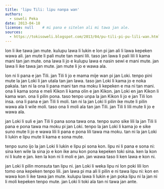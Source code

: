 ```yaml
---
title: 'lipu Tili: lipu nanpa wan'
authors:
  - soweli Peka
date: 2013-04-18
license: null    # mi pana e sitelen ali mi tawa jan ale.
sources:
  - https://tokisoweli.blogspot.com/2013/04/pu-tili-pi-pu-lili-wan.html
---
```


lon li ike tawa jan mute. kulupu lawa li lukin e lon pi jan ali li lawa kepeken wawa ali. jan mute li pali mute tan mani lili. taso jan lawa li pali lili li kama mani tan jan mute. ona lawa li jo e kulupu lawa e nasin sewi e mani mute. jan lawa li ike tawa jan mute. jan mute li jo e wawa ala.

lon ni li pana e jan Tili. jan Tili li jo e mama mije wan pi jan Loki. tenpo pini mute la jan Loki li jan utala tan jan lawa. taso jan Loki li kama jo e noka pakala. tan ni la ona li pana mani tan ma moku li kepeken e ma ni tan mani. ona li kama sona e meli Kikon li kama olin e jan Kikon. jan Loki en jan Kikon li kama wan. ona li pilin pona. taso tenpo unpa la jan Kikon li jo e jan Tili lon insa. ona li pana e jan Tili li moli. tan ni la jan Loki li pilin ike mute li pilin wawa ala li wile moli. taso ona li moli ala tan jan Tili. jan Tili li lili mute li jo e wawa ala.

jan Loki li suli e jan Tili li pana sona tawa ona. tenpo suno sike lili la jan Tili li pana e pona tawa ma moku pi jan Loki. tenpo la jan Loki li kama jo e sike suno mute li jo e wawa lili li pana e pona lili tawa ma moku. tan ni la jan Loki li lukin e lipu mute li kama e sona mute.

tenpo suno ijo la jan Loki li lukin e lipu pi sona kon. lipu ni li pana e sona ni: sina ken wile la sina jo e kon ike anu kon pona kepeken toki sina. ken la kon ni li kute e jan. ken la kon ni li moli e jan. jan wawa taso li ken lawa e kon ni.

jan Loki li pilin monsuta tan lipu ni. jan Loki li weka lipu ni lon poki lili lon tomo ona kepeken tenpo lili. jan lawa pi ma ali li pilin e ni tawa lipu ni: kon en wawa kon li ike tawa jan mute. kulupu lawa li lukin e jan poka lipu ni la jan ni li moli kepeken tenpo mute. jan Loki li toki ala tan ni tawa jan ante.

<!-- 

Comments from Kaliputra (2013-04-28):

pu Tili: pu lili wan I don’t like ‘pu’ for “bit of text”. I suspect the Islamicized Sonja wanted something for ‘sura’ and took over an old word she had forgotten what she meant to do with.
I keep reading ‘Tili’ as “Thyr” which may affect my readings more than a little bit.
lon li ike tawa jan mute. kulupu lawa li lukin e lon pi jan ali li lawa kepeken wawa ali. jan mute li pali mute [tan] tawa mani lili. taso jan lawa li pali lili li kama mani tan jan mute. ona lawa li jo e kulupu lawa e nasin sewi e mani mute. jan lawa li ike tawa jan mute. jan mute li jo e wawa ala.

lon ni li pana e jan Tili. Nice! jan Tili li jo e mama mije wan pi jan Loki. Had one father of Loki? Do you mean his father – or one of his fathers -- was Loki? Or that his father was the same as Loki’s? better ways to do either of these. tenpo pini mute la jan Loki li jan utala tan pi/tawa jan lawa. taso jan Loki li kama jo e noka pakala. I worry about this idiom, which is good English but not very sensible tan ni la ona li pana E mani tan ? tawa? ma moku li kepeken e ma ni tan ?tawa?mani. This is just unclear. Using ‘esun’ might help, but not muc. I get that he paid for a garden and used it to make money, but I would have used ‘tawa’ in both places in that case. ona li kama sona e meli Kikon li kama olin e jan Kikon. jan Loki en jan Kikon li kama wan. ona li pilin pona. taso tenpo unpa la jan Kikon li jo e jan Tili lon insa. On the first occasion? ona li pana e jan Tili li kama moli. tan ni la jan Loki li pilin ike mute li pilin wawa ala li wile moli. taso ona li moli ala tan jan Tili. jan Tili li lili mute li jo e wawa ala. here could definitely do without ‘jo e’

jan Loki li suli e jan Tili li pana E sona tawa ona. tenpo suno sike lili la jan Tili li pana e pona tawa ma moku pi jan Loki. tenpo la jan Loki li kama jo e sike suno mute li [jo e] wawa lili li pana e pona lili tawa ma moku. tan ni la jan Loki li lukin e pu what does ‘pu’ mean here? He read lots of books? mute li kama [e] sona mute.

tenpo suno [ijo] la jan Loki li lukin e pu pi sona kon. pu ni li pana e sona ni: sina ken wile la sina jo e kon ike anu kon pona kepeken toki sina. ken la kon ni li kute e jan. ken la kon ni li moli e jan. jan wawa taso li ken lawa e kon ni.

jan Loki li ? pilin monsuta tan pu ni. jan Loki li weka E pu ni lon poki lili lon tomo ona kepeken tenpo lili. jan lawa pi ma ali li pilin e ni tawa pu ni: kon en wawa kon li ike tawa jan mute. kulupu lawa li lukin e jan PI poka pu ni la jan ni li moli kepeken tenpo mute. jan Loki li toki ala tan ni tawa jan ante. 

Sorry this doesn't do italics so my comments are badly interspersed. I'll do better next time.

-->
